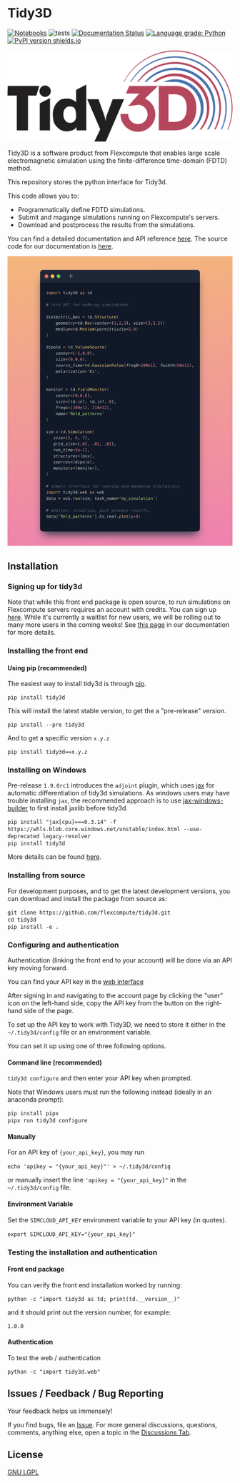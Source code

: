 # Tidy3D

[![Notebooks](https://mybinder.org/badge_logo.svg)](https://mybinder.org/v2/gh/flexcompute-readthedocs/tidy3d-docs/readthedocs?labpath=docs%2Fsource%2Fnotebooks)
![tests](https://github.com/flexcompute/tidy3d/actions/workflows//run_tests.yml/badge.svg)
[![Documentation Status](https://readthedocs.com/projects/flexcompute-tidy3ddocumentation/badge/?version=latest)](https://flexcompute-tidy3ddocumentation.readthedocs-hosted.com/?badge=latest)
[![Language grade: Python](https://img.shields.io/lgtm/grade/python/g/flexcompute/tidy3d.svg?logo=lgtm&logoWidth=18)](https://lgtm.com/projects/g/flexcompute/tidy3d/context:python)
[![PyPI version shields.io](https://img.shields.io/pypi/v/tidy3d.svg)](https://pypi.python.org/pypi/tidy3d/)

![](https://raw.githubusercontent.com/flexcompute/tidy3d/main/img/Tidy3D-logo.svg)

Tidy3D is a software product from Flexcompute that enables large scale electromagnetic simulation using the finite-difference time-domain (FDTD) method.

This repository stores the python interface for Tidy3d.

This code allows you to:
* Programmatically define FDTD simulations.
* Submit and magange simulations running on Flexcompute's servers.
* Download and postprocess the results from the simulations.

You can find a detailed documentation and API reference [here](https://flexcompute-tidy3ddocumentation.readthedocs-hosted.com/).
The source code for our documentation is [here](https://github.com/flexcompute-readthedocs/tidy3d-docs).

![](https://raw.githubusercontent.com/flexcompute/tidy3d/main/img/snippet.png)

## Installation

### Signing up for tidy3d

Note that while this front end package is open source, to run simulations on Flexcompute servers requires an account with credits.
You can sign up [here](https://client.simulation.cloud/register-waiting).  While it's currently a waitlist for new users, we will be rolling out to many more users in the coming weeks!  See [this page](https://flexcompute-tidy3ddocumentation.readthedocs-hosted.com/quickstart.html) in our documentation for more details.

### Installing the front end 

#### Using pip (recommended)

The easiest way to install tidy3d is through [pip](https://pip.pypa.io/en/stable/).

```
pip install tidy3d
```

This will install the latest stable version, to get the a "pre-release" version.

```
pip install --pre tidy3d
```

And to get a specific version `x.y.z`

```
pip install tidy3d==x.y.z
```

### Installing on Windows

Pre-release `1.9.0rc1` introduces the `adjoint` plugin, which uses [jax](https://jax.readthedocs.io/en/latest/) for automatic differentiation of tidy3d simulations. As windows users may have trouble installing `jax`, the recommended approach is to use [jax-windows-builder](https://github.com/cloudhan/jax-windows-builder) to first install jaxlib before tidy3d.

```
pip install "jax[cpu]===0.3.14" -f https://whls.blob.core.windows.net/unstable/index.html --use-deprecated legacy-resolver
pip install tidy3d
```

More details can be found [here](https://jax.readthedocs.io/en/latest/developer.html#additional-notes-for-building-jaxlib-from-source-on-windows).


### Installing from source

For development purposes, and to get the latest development versions, you can download and install the package from source as:

```
git clone https://github.com/flexcompute/tidy3d.git
cd tidy3d
pip install -e .
```

### Configuring and authentication

Authentication (linking the front end to your account) will be done via an API key moving forward.

You can find your API key in the [web interface](ehttp://tidy3d.simulation.cloud)

After signing in and navigating to the account page by clicking the "user" icon on the left-hand side, copy the API key from the button on the right-hand side of the page.

To set up the API key to work with Tidy3D, we need to store it either in the `~/.tidy3d/config` file or an environment variable.

You can set it up using one of three following options.

#### Command line (recommended)

``tidy3d configure`` and then enter your API key when prompted.

Note that Windows users must run the following instead (ideally in an anaconda prompt):

```
pip install pipx
pipx run tidy3d configure
```

#### Manually

For an API key of `{your_api_key}`, you may run

``echo 'apikey = "{your_api_key}"' > ~/.tidy3d/config``

or manually insert the line `'apikey = "{your_api_key}"` in the `~/.tidy3d/config` file.

#### Environment Variable

Set the `SIMCLOUD_API_KEY` environment variable to your API key (in quotes).

``export SIMCLOUD_API_KEY="{your_api_key}"``

### Testing the installation and authentication

#### Front end package

You can verify the front end installation worked by running:

```
python -c "import tidy3d as td; print(td.__version__)"
```

and it should print out the version number, for example:

```
1.0.0
```

#### Authentication

To test the web / authentication

```
python -c "import tidy3d.web"
```

## Issues / Feedback / Bug Reporting

Your feedback helps us immensely!

If you find bugs, file an [Issue](https://github.com/flexcompute/tidy3d/issues).
For more general discussions, questions, comments, anything else, open a topic in the [Discussions Tab](https://github.com/flexcompute/tidy3d/discussions).

## License

[GNU LGPL](https://github.com/flexcompute/tidy3d/blob/main/LICENSE)

